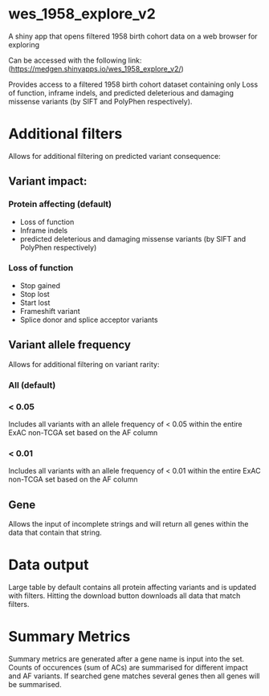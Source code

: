 # wes_1958_explore_v2
A shiny app that opens filtered 1958 birth cohort data on a web browser for exploring

Can be accessed with the following link:
(https://medgen.shinyapps.io/wes_1958_explore_v2/)

Provides access to a filtered 1958 birth cohort dataset containing only Loss of function, inframe indels, and predicted deleterious and damaging missense variants (by SIFT and PolyPhen respectively).

# Additional filters
Allows for additional filtering on predicted variant consequence:
## Variant impact:
### Protein affecting (default)
- Loss of function
- Inframe indels
- predicted deleterious and damaging missense variants (by SIFT and PolyPhen respectively)

### Loss of function
- Stop gained
- Stop lost
- Start lost
- Frameshift variant
- Splice donor and splice acceptor variants

## Variant allele frequency
Allows for additional filtering on variant rarity:
### All (default)
### < 0.05
Includes all variants with an allele frequency of < 0.05 within the entire ExAC non-TCGA set based on the AF column
### < 0.01
Includes all variants with an allele frequency of < 0.01 within the entire ExAC non-TCGA set based on the AF column

## Gene
Allows the input of incomplete strings and will return all genes within the data that contain that string.

# Data output
Large table by default contains all protein affecting variants and is updated with filters. Hitting the download button downloads all data that match filters.

# Summary Metrics
Summary metrics are generated after a gene name is input into the set. Counts of occurences (sum of ACs) are summarised for different impact and AF variants. If searched gene matches several genes then all genes will be summarised.
